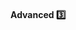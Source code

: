 <div id="title">

#### Advanced :three:

</div>

<div id="body">

<panel header="**Make the Happy Path Prominent**" type="seamless" expanded>
  <include src="../../practices/makeHappyPathProminent/index.md#main" />
</panel>

</div>

<div id="extras">
</div>